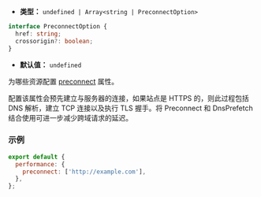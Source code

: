 - **类型：** `undefined | Array<string | PreconnectOption>`
```ts
interface PreconnectOption {
  href: string;
  crossorigin?: boolean;
}
```
- **默认值：** `undefined`

为哪些资源配置 [preconnect](https://developer.mozilla.org/en-US/docs/Web/HTML/Attributes/rel/preconnect) 属性。

配置该属性会预先建立与服务器的连接，如果站点是 HTTPS 的，则此过程包括 DNS 解析，建立 TCP 连接以及执行 TLS 握手。将 Preconnect 和 DnsPrefetch 结合使用可进一步减少跨域请求的延迟。

### 示例

```js
export default {
  performance: {
    preconnect: ['http://example.com'],
  },
};
```
